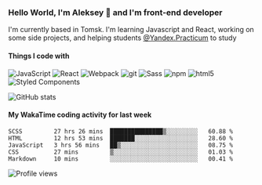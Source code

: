 ### Hello World, I'm Aleksey 👋 and I'm front-end developer
I'm currently based in Tomsk. I'm  learning Javascript and React, working on some side projects, and helping students [@Yandex.Practicum](https://praktikum.yandex.ru/web/) to study
#### Things I code with

<img alt="JavaScript" src="https://img.shields.io/badge/-JavaScript-f0db4f?style=flat-square&logo=javascript&logoColor=white" />
<img alt="React" src="https://img.shields.io/badge/-React-45b8d8?style=flat-square&logo=react&logoColor=white" />
<img alt="Webpack" src="https://img.shields.io/badge/-Webpack-8DD6F9?style=flat-square&logo=webpack&logoColor=white" />
<img alt="git" src="https://img.shields.io/badge/-Git-F05032?style=flat-square&logo=git&logoColor=white" />
<img alt="Sass" src="https://img.shields.io/badge/-Sass-CC6699?style=flat-square&logo=sass&logoColor=white" />
<img alt="npm" src="https://img.shields.io/badge/-Gulp-CB3837?style=flat-square&logo=gulp&logoColor=white" />
<img alt="html5" src="https://img.shields.io/badge/-HTML5-E34F26?style=flat-square&logo=html5&logoColor=white" />
<img alt="Styled Components" src="https://img.shields.io/badge/-CSS3-0F5298?style=flat-square&logo=styled-components&logoColor=white" />

![GitHub stats](https://github-readme-stats.vercel.app/api?username=jusstes&show_icons=true)

#### My WakaTime coding activity for last week

<!--START_SECTION:waka-->
```text
SCSS         27 hrs 26 mins  ███████████████▒░░░░░░░░░   60.88 % 
HTML         12 hrs 53 mins  ███████░░░░░░░░░░░░░░░░░░   28.60 % 
JavaScript   3 hrs 56 mins   ██▒░░░░░░░░░░░░░░░░░░░░░░   08.75 % 
CSS          27 mins         ▒░░░░░░░░░░░░░░░░░░░░░░░░   01.03 % 
Markdown     10 mins         ░░░░░░░░░░░░░░░░░░░░░░░░░   00.41 % 
```
<!--END_SECTION:waka-->

![Profile views](https://gpvc.arturio.dev/jusstes)  
